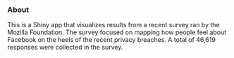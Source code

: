 ### About 

This is a Shiny app that visualizes results from a recent survey ran by the Mozilla Foundation. The survey focused on mapping how people feel about Facebook on the heels of the recent privacy breaches. A total of 46,619 responses were collected in the survey.